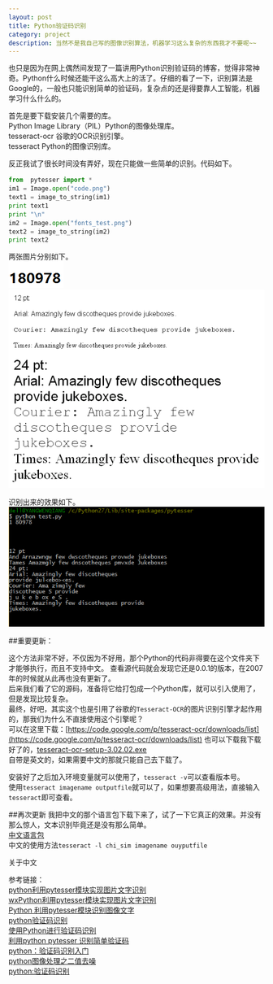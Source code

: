 ```yaml
---
layout: post
title: Python验证码识别
category: project
description: 当然不是我自己写的图像识别算法，机器学习这么复杂的东西我才不要呢~~
---
```


也只是因为在网上偶然间发现了一篇讲用Python识别验证码的博客，觉得非常神奇。Python什么时候还能干这么高大上的活了。仔细的看了一下，识别算法是Google的，一般也只能识别简单的验证码，复杂点的还是得要靠人工智能，机器学习什么什么的。      

首先是要下载安装几个需要的库。      
Python Image Library（PIL）Python的图像处理库。    
tesseract-ocr 谷歌的OCR识别引擎。     
tesseract Python的图像识别库。     

反正我试了很长时间没有弄好，现在只能做一些简单的识别。代码如下。
```python
from  pytesser import *
im1 = Image.open("code.png")
text1 = image_to_string(im1)
print text1
print "\n"
im2 = Image.open("fonts_test.png")
text2 = image_to_string(im2)
print text2
```
两张图片分别如下。    
![code.png](../../images/code.png)     
![fonts_test.png](../../images/fonts_test.png)    

识别出来的效果如下。    
![code_successful.jpg](../../images/code_successful.jpg)     

##重要更新：

这个方法非常不好，不仅因为不好用，那个Python的代码非得要在这个文件夹下才能够执行，而且不支持中文。 查看源代码就会发现它还是0.0.1的版本，在2007年的时候就从此再也没有更新了。         
后来我们看了它的源码，准备将它给打包成一个Python库，就可以引入使用了，但是发现比较复杂。      
最终，好吧，其实这个也是引用了谷歌的`Tesseract-OCR`的图片识别引擎才起作用的，那我们为什么不直接使用这个引擎呢？             
可以在这里下载：[https://code.google.com/p/tesseract-ocr/downloads/list](https://code.google.com/p/tesseract-ocr/downloads/list)
也可以下载我下载好了的，[tesseract-ocr-setup-3.02.02.exe](../software/tesseract-ocr-setup-3.02.02.exe)           
自带是英文的，如果需要中文的那就只能自己去下载了。          

安装好了之后加入环境变量就可以使用了，`tesseract -v`可以查看版本号。            
使用`tesseract imagename outputfile`就可以了，如果想要高级用法，直接输入`tesseract`即可查看。   

##再次更新
我把中文的那个语言包下载下来了，试了一下它真正的效果。并没有那么惊人，文本识别毕竟还是没有那么简单。      
[中文语言包](../software/chi_sim.traineddata)   
中文的使用方法`tesseract -l chi_sim imagename ouyputfile`



关于中文

参考链接：       
[python利用pytesser模块实现图片文字识别](http://www.jinglingshu.org/?p=9281)      
[ wxPython利用pytesser模块实现图片文字识别](http://blog.csdn.net/hk_jh/article/details/8961449)      
[Python 利用pytesser模块识别图像文字](http://www.cnblogs.com/chenbjin/p/4147564.html)      
[python验证码识别](http://www.ahlinux.com/python/10193.html)     
[使用Python进行验证码识别](http://www.pythonclub.org/project/captcha/python-pil)     
[利用python pytesser 识别简单验证码](http://blog.csdn.net/zq602316498/article/details/37817341)      
[python：验证码识别入门](http://blog.feshine.net/technology/1163.html)       
[python图像处理之二值去噪](http://blog.feshine.net/technology/1164.html)         
[python:验证码识别](http://blog.sina.com.cn/s/blog_a73687bc0101dpcg.html)       
